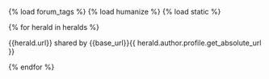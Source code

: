 {% load forum_tags %}
{% load humanize %}
{% load static %}


{% for herald in heralds %}

 {{herald.url}} shared by {{base_url}}{{ herald.author.profile.get_absolute_url }}
 
{% endfor %}
